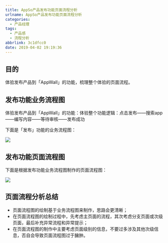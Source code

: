 ```yaml
---
title: AppSo产品发布功能页面流程分析
urlname: AppSo产品发布功能页面流程分析
categories:
  - 产品经理
tags:
  - 产品感
  - 流程分析
abbrlink: 3c1dfcc0
date: 2019-04-02 19:19:36
---
```


## 目的 

体验发布产品到「AppWall」的功能，梳理整个体验的页面流程。

## 发布功能业务流程图

体验发布产品到「AppWall」的功能：体验整个功能逻辑：点击发布——搜索app——编写内容——等待审核——发布成功

<!-- more -->

下面是「发布」功能的业务流程图：

![](http://cdn1.iamyu.top/20190720145823.png)

## 发布功能页面流程图

下面是根据发布功能业务流程图制作的页面流程图：

![](http://cdn1.iamyu.top/20190720145906.png)

## 页面流程分析总结

- 页面流程图的绘制基于业务流程图来制作，思路会更清晰；
- 在页面流程图的绘制过程中，先考虑主页面的流程，其次考虑分支页面或次级页面，最后补充异常流程和异常提示；
- 在页面流程图的制作中主要考虑页面级别的信息，不要过多涉及其他次级信息，否自会导致页面流程图过于臃肿。